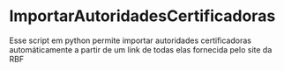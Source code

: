 # ImportarAutoridadesCertificadoras
Esse script em python permite importar autoridades certificadoras automáticamente a partir de um link de todas elas fornecida pelo site da RBF
